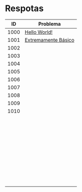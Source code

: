 # Respotas

| ID   | Problema |
| ---- | -------- |
| 1000 | [Hello World!](https://github.com/JefersonMelo/01-URI/tree/master/01-Iniciante/URI_1000) |
| 1001 | [Extremamente Básico](https://github.com/JefersonMelo/01-URI/tree/master/01-Iniciante/URI_1001) |
| 1002 | []()     |
| 1003 | []()     |
| 1004 | []()     |
| 1005 | []()     |
| 1006 | []()     |
| 1007 | []()     |
| 1008 | []()     |
| 1009 | []()     |
| 1010 | []()     |
|      | []()     |
|      | []()     |
|      | []()     |
|      | []()     |
|      | []()     |
|      | []()     |
|      | []()     |
|      | []()     |
|      | []()     |
|      | []()     |
|      | []()     |
|      | []()     |
|      | []()     |
|      | []()     |
|      | []()     |
|      | []()     |
|      | []()     |
|      | []()     |
|      | []()     |
|      | []()     |
|      | []()     |
|      | []()     |
|      | []()     |
|      | []()     |
|      | []()     |
|      | []()     |
|      | []()     |
|      | []()     |
|      | []()     |
|      | []()     |
|      | []()     |
|      | []()     |
|      | []()     |
|      | []()     |
|      | []()     |
|      | []()     |
|      | []()     |
|      | []()     |
|      | []()     |